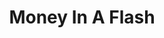 ---
title: Money In A Flash
slug: money-in-a-flash
updated-on: '2024-05-30T13:44:31.749Z'
created-on: '2024-05-30T13:41:46.671Z'
published-on: '2024-05-30T13:54:32.469Z'
f_city-state-2:
- cms/city/northport-al.md
- cms/city/tuscaloosa-al.md
- cms/city/monroe-la.md
f_locations:
- cms/payday-loan/money-in-a-flash-21253.md
- cms/payday-loan/money-in-a-flash-21254.md
- cms/payday-loan/money-in-a-flash-21255.md
- cms/payday-loan/money-in-a-flash-21256.md
- cms/payday-loan/money-in-a-flash-21257.md
- cms/payday-loan/money-in-a-flash-21258.md
- cms/payday-loan/money-in-a-flash-21259.md
- cms/payday-loan/money-in-a-flash-21260.md
f_states:
- cms/state/alabama.md
- cms/state/louisiana.md
layout: '[company].html'
tags: company
---